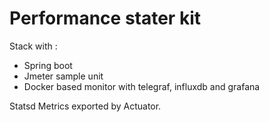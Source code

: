 # Performance stater kit

Stack with :
- Spring boot
- Jmeter sample unit
- Docker based monitor with telegraf, influxdb and grafana

Statsd Metrics exported by Actuator.



